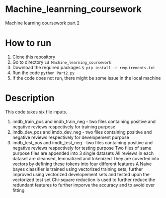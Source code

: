 # Machine_leanrning_coursework
Machine learning coursework part 2

# How to run
1. Clone this repository
2. Go to directory `cd Machine_learning_coursework`
3. Download the required packages `$ pip install -r requirements.txt`
4. Run the code `python Part2.py`
5. If the code does not run, there might be some issue in the local machine

# Description
This code takes six file inputs.  
1. imdb_train_pos and imdb_train_neg - two files containing positive and negative reviews respectively for training purpose
2. imdb_dev_pos and imdb_dev_neg - two files containing positive and negative reviews respectively for developement purpose
3. imdb_test_pos and imdb_test_neg - two files containing positive and negative reviews respectively for testing purpose
Two files of same purpose files are appended into 3 single datasets
All reviews in each dataset are cleansed, lemmatized and tokenized
They are coverted into vectors by defining these tokens into four different features
A Naive bayes classifier is trained using vectorized training sets, further improved using vectorized developement sets and tested upon the vectorized test set
Chi-square reduction is used to further reduce the redundant features to further imporve the accuracy and to avoid over fitting

